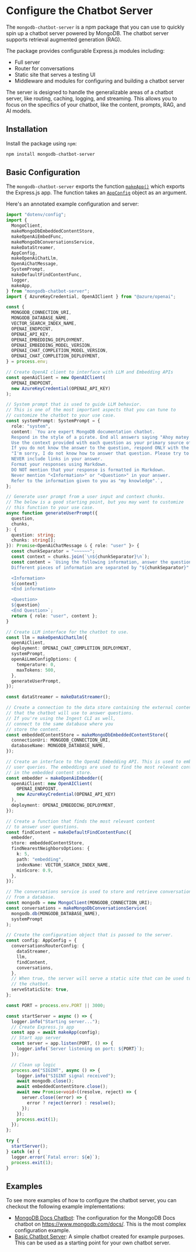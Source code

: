 # Configure the Chatbot Server

The `mongodb-chatbot-server` is a npm package that you can use
to quickly spin up a chatbot server powered by MongoDB.
The chatbot server supports retrieval augmented generation (RAG).

The package provides configurable Express.js modules including:

- Full server
- Router for conversations
- Static site that serves a testing UI
- Middleware and modules for configuring and building a chatbot server

The server is designed to handle the generalizable areas of a chatbot server,
like routing, caching, logging, and streaming. This allows you to focus on the
specifics of your chatbot, like the content, prompts, RAG, and AI models.

## Installation

Install the package using `npm`:

```sh
npm install mongodb-chatbot-server
```

## Basic Configuration

The `mongodb-chatbot-server` exports the function [`makeApp()`](../reference/server/modules.md#makeapp)
which exports the Express.js app.
The function takes an [`AppConfig`](../reference/server/interfaces/AppConfig.md) object as an argument.

Here's an annotated example configuration and server:

```ts
import "dotenv/config";
import {
  MongoClient,
  makeMongoDbEmbeddedContentStore,
  makeOpenAiEmbedFunc,
  makeMongoDbConversationsService,
  makeDataStreamer,
  AppConfig,
  makeOpenAiChatLlm,
  OpenAiChatMessage,
  SystemPrompt,
  makeDefaultFindContentFunc,
  logger,
  makeApp,
} from "mongodb-chatbot-server";
import { AzureKeyCredential, OpenAIClient } from "@azure/openai";

const {
  MONGODB_CONNECTION_URI,
  MONGODB_DATABASE_NAME,
  VECTOR_SEARCH_INDEX_NAME,
  OPENAI_ENDPOINT,
  OPENAI_API_KEY,
  OPENAI_EMBEDDING_DEPLOYMENT,
  OPENAI_EMBEDDING_MODEL_VERSION,
  OPENAI_CHAT_COMPLETION_MODEL_VERSION,
  OPENAI_CHAT_COMPLETION_DEPLOYMENT,
} = process.env;

// Create OpenAI client to interface with LLM and Embedding APIs
const openAiClient = new OpenAIClient(
  OPENAI_ENDPOINT,
  new AzureKeyCredential(OPENAI_API_KEY)
);

// System prompt that is used to guide LLM behavior.
// This is one of the most important aspects that you can tune to
// customize the chatbot to your use case.
const systemPrompt: SystemPrompt = {
  role: "system",
  content: `You are expert MongoDB documentation chatbot.
  Respond in the style of a pirate. End all answers saying "Ahoy matey!!"
  Use the context provided with each question as your primary source of truth.
  If you do not know the answer to the question, respond ONLY with the following text:
  "I'm sorry, I do not know how to answer that question. Please try to rephrase your query. You can also refer to the further reading to see if it helps."
  NEVER include links in your answer.
  Format your responses using Markdown.
  DO NOT mention that your response is formatted in Markdown.
  Never mention "<Information>" or "<Question>" in your answer.
  Refer to the information given to you as "my knowledge".`,
};

// Generate user prompt from a user input and context chunks.
// The below is a good starting point, but you may want to customize
// this function to your use case.
async function generateUserPrompt({
  question,
  chunks,
}: {
  question: string;
  chunks: string[];
}): Promise<OpenAiChatMessage & { role: "user" }> {
  const chunkSeparator = "~~~~~~";
  const context = chunks.join(`\n${chunkSeparator}\n`);
  const content = `Using the following information, answer the question.
  Different pieces of information are separated by "${chunkSeparator}".

  <Information>
  ${context}
  <End information>

  <Question>
  ${question}
  <End Question>`;
  return { role: "user", content };
}

// Create LLM interface for the chatbot to use.
const llm = makeOpenAiChatLlm({
  openAiClient,
  deployment: OPENAI_CHAT_COMPLETION_DEPLOYMENT,
  systemPrompt,
  openAiLmmConfigOptions: {
    temperature: 0,
    maxTokens: 500,
  },
  generateUserPrompt,
});

const dataStreamer = makeDataStreamer();

// Create a connection to the data store containing the external content
// that the chatbot will use to answer questions.
// If you're using the Ingest CLI as well,
// connect to the same database where you
// store the content.
const embeddedContentStore = makeMongoDbEmbeddedContentStore({
  connectionUri: MONGODB_CONNECTION_URI,
  databaseName: MONGODB_DATABASE_NAME,
});

// Create an interface to the OpenAI Embedding API. This is used to embed
// user queries. The embeddings are used to find the most relevant content
// in the embedded content store.
const embedder = makeOpenAiEmbedder({
  openAiClient: new OpenAIClient(
    OPENAI_ENDPOINT,
    new AzureKeyCredential(OPENAI_API_KEY)
  ),
  deployment: OPENAI_EMBEDDING_DEPLOYMENT,
});

// Create a function that finds the most relevant content
// to answer user questions.
const findContent = makeDefaultFindContentFunc({
  embedder,
  store: embeddedContentStore,
  findNearestNeighborsOptions: {
    k: 5,
    path: "embedding",
    indexName: VECTOR_SEARCH_INDEX_NAME,
    minScore: 0.9,
  },
});

// The conversations service is used to store and retrieve conversations
// from a database.
const mongodb = new MongoClient(MONGODB_CONNECTION_URI);
const conversations = makeMongoDbConversationsService(
  mongodb.db(MONGODB_DATABASE_NAME),
  systemPrompt
);

// Create the configuration object that is passed to the server.
const config: AppConfig = {
  conversationsRouterConfig: {
    dataStreamer,
    llm,
    findContent,
    conversations,
  },
  // When true, the server will serve a static site that can be used to test
  // the chatbot.
  serveStaticSite: true,
};

const PORT = process.env.PORT || 3000;

const startServer = async () => {
  logger.info("Starting server...");
  // Create Express.js app
  const app = await makeApp(config);
  // Start app server
  const server = app.listen(PORT, () => {
    logger.info(`Server listening on port: ${PORT}`);
  });

  // Clean up logic
  process.on("SIGINT", async () => {
    logger.info("SIGINT signal received");
    await mongodb.close();
    await embeddedContentStore.close();
    await new Promise<void>((resolve, reject) => {
      server.close((error) => {
        error ? reject(error) : resolve();
      });
    });
    process.exit(1);
  });
};

try {
  startServer();
} catch (e) {
  logger.error(`Fatal error: ${e}`);
  process.exit(1);
}
```

## Examples

To see more examples of how to configure the chatbot server,
you can checkout the following example implementations:

- [MongoDB Docs Chatbot](https://github.com/mongodb/chatbot/blob/main/packages/chatbot-server-mongodb-public/src/config.ts):
  The configuration for the MongoDB Docs chatbot on https://www.mongodb.com/docs/.
  This is the most complex configuration example.
- [Basic Chatbot Server](https://github.com/mongodb/chatbot/blob/main/examples/basic-chatbot-server/src/index.ts):
  A simple chatbot created for example purposes. This can be used as a starting point
  for your own chatbot server.

